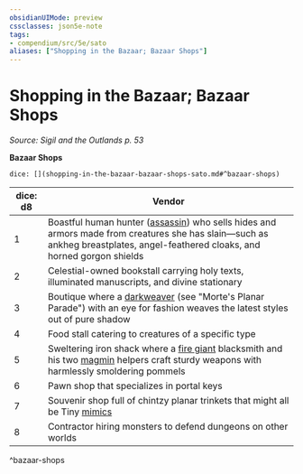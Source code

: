```yaml
---
obsidianUIMode: preview
cssclasses: json5e-note
tags:
- compendium/src/5e/sato
aliases: ["Shopping in the Bazaar; Bazaar Shops"]
---
```

# Shopping in the Bazaar; Bazaar Shops
*Source: Sigil and the Outlands p. 53* 

**Bazaar Shops**

`dice: [](shopping-in-the-bazaar-bazaar-shops-sato.md#^bazaar-shops)`

| dice: d8 | Vendor |
|----------|--------|
| 1 | Boastful human hunter ([assassin](Mechanics/bestiary/humanoid/assassin.md)) who sells hides and armors made from creatures she has slain—such as ankheg breastplates, angel-feathered cloaks, and horned gorgon shields |
| 2 | Celestial-owned bookstall carrying holy texts, illuminated manuscripts, and divine stationary |
| 3 | Boutique where a [darkweaver](Mechanics/bestiary/aberration/darkweaver-mpp.md) (see "Morte's Planar Parade") with an eye for fashion weaves the latest styles out of pure shadow |
| 4 | Food stall catering to creatures of a specific type |
| 5 | Sweltering iron shack where a [fire giant](Mechanics/bestiary/giant/fire-giant.md) blacksmith and his two [magmin](Mechanics/bestiary/elemental/magmin.md) helpers craft sturdy weapons with harmlessly smoldering pommels |
| 6 | Pawn shop that specializes in portal keys |
| 7 | Souvenir shop full of chintzy planar trinkets that might all be Tiny [mimics](Mechanics/bestiary/monstrosity/mimic.md) |
| 8 | Contractor hiring monsters to defend dungeons on other worlds |
^bazaar-shops